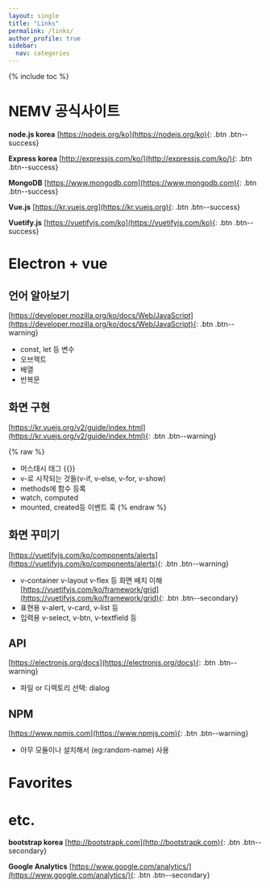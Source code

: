```yaml
---
layout: single
title: "Links"
permalink: /links/
author_profile: true
sidebar:
  nav: categories
--- 
```


{% include toc %}

# NEMV 공식사이트

**node.js korea** [https://nodejs.org/ko](https://nodejs.org/ko){: .btn .btn--success}  

**Express korea** [http://expressjs.com/ko/](http://expressjs.com/ko/){: .btn .btn--success}  

**MongoDB** [https://www.mongodb.com](https://www.mongodb.com){: .btn .btn--success}  

**Vue.js** [https://kr.vuejs.org](https://kr.vuejs.org){: .btn .btn--success} 
 
**Vuetify.js** [https://vuetifyjs.com/ko](https://vuetifyjs.com/ko){: .btn .btn--success}  

# Electron + vue

## 언어 알아보기 

[https://developer.mozilla.org/ko/docs/Web/JavaScript](https://developer.mozilla.org/ko/docs/Web/JavaScript){: .btn .btn--warning}

- const, let 등 변수
- 오브젝트
- 배열
- 반복문

## 화면 구현 

[https://kr.vuejs.org/v2/guide/index.html](https://kr.vuejs.org/v2/guide/index.html){: .btn .btn--warning}

{% raw %}
- 머스태시 태그 {{}}
- v-로 시작되는 것들(v-if, v-else, v-for, v-show)
- methods에 함수 등록
- watch, computed
- mounted, created등 이벤트 훅
{% endraw %}

## 화면 꾸미기

[https://vuetifyjs.com/ko/components/alerts](https://vuetifyjs.com/ko/components/alerts){: .btn .btn--warning}

- v-container v-layout v-flex 등 화면 배치 이해 [https://vuetifyjs.com/ko/framework/grid](https://vuetifyjs.com/ko/framework/grid){: .btn .btn--secondary}
- 표현용 v-alert, v-card, v-list 등
- 입력용 v-select, v-btn, v-textfield 등

## API 

[https://electronjs.org/docs](https://electronjs.org/docs){: .btn .btn--warning}

- 파일 or 디렉토리 선택: dialog

## NPM

[https://www.npmjs.com](https://www.npmjs.com){: .btn .btn--warning}

- 아무 모듈이나 설치해서 (eg:random-name) 사용

# Favorites

# etc.

**bootstrap korea** [http://bootstrapk.com](http://bootstrapk.com){: .btn .btn--secondary} 

**Google Analytics** [https://www.google.com/analytics/](https://www.google.com/analytics/){: .btn .btn--secondary}  
